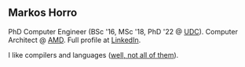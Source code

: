 
<h2>Markos Horro</h2> 

<p> PhD Computer Engineer (BSc '16, MSc '18, PhD '22 @ <a href="https://www.udc.gal/en/" alt="Universidade da Coruña">UDC</a>). Computer Architect @ <a href="https://github.com/amd" alt="AMD GitHub">AMD</a>. Full profile at <a href="https://www.linkedin.com/in/marcoshorro/">LinkedIn</a>.

I like compilers and languages (<a href="https://www.destroyallsoftware.com/talks/wat" alt="WAT">well, not all of them</a>).
